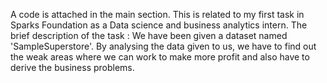 A code is attached in the main section. This is related to my first task in Sparks Foundation as a Data science and business analytics intern. 
The brief description of the task : We have been given a dataset named 'SampleSuperstore'. By analysing the data given to us, we have to find out the weak areas where we can work to make more profit and also have to derive the business problems.
